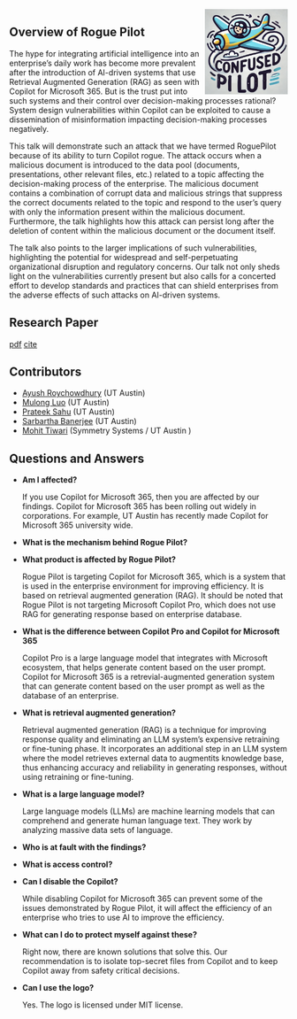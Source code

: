 <img src="logo.jpg" width=150 align=right>

## Overview of Rogue Pilot

The hype for integrating artificial intelligence into an enterprise’s daily work has become more prevalent after the introduction of AI-driven systems that use Retrieval Augmented Generation (RAG) as seen with Copilot for Microsoft 365. But is the trust put into such systems and their control over decision-making processes rational? System design vulnerabilities within Copilot can be exploited to cause a dissemination of misinformation impacting decision-making processes negatively.

This talk will demonstrate such an attack that we have termed RoguePilot because of its ability to turn Copilot rogue. The attack occurs when a malicious document is introduced to the data pool (documents, presentations, other relevant files, etc.) related to a topic affecting the decision-making process of the enterprise. The malicious document contains a combination of corrupt data and malicious strings that suppress the correct documents related to the topic and respond to the user’s query with only the information present within the malicious document. Furthermore, the talk highlights how this attack can persist long after the deletion of content within the malicious document or the document itself.

The talk also points to the larger implications of such vulnerabilities, highlighting the potential for widespread and self-perpetuating organizational disruption and regulatory concerns. Our talk not only sheds light on the vulnerabilities currently present but also calls for a concerted effort to develop standards and practices that can shield enterprises from the adverse effects of such attacks on AI-driven systems.

## Research Paper

[pdf](rogue_pilot_arxiv.pdf) 
[cite](citation.txt)

## Contributors

* [Ayush Roychowdhury](https://www.linkedin.com/in/ayushroyc/?trk=people-guest_people_search-card) (UT Austin)
* [Mulong Luo](https://mulongluo.me) (UT Austin)
* [Prateek Sahu](https://prateeksahu.github.io) (UT Austin)
* [Sarbartha Banerjee](https://www.linkedin.com/in/sarbartha-banerjee-6945b242/) (UT Austin)
* [Mohit Tiwari](https://www.ece.utexas.edu/people/faculty/mohit-tiwari) (Symmetry Systems / UT Austin )

## Questions and Answers

* **Am I affected?**

  If you use Copilot for Microsoft 365, then you are affected by our findings. Copilot for Microsoft 365 has been rolling out widely in corporations. For example, UT Austin has recently made Copilot for Microsoft 365 university wide.

* **What is the mechanism behind Rogue Pilot?**

* **What product is affected by Rogue Pilot?**

  Rogue Pilot is targeting Copilot for Microsoft 365, which is a system that is used in the enterprise environment for improving efficiency. It is based on retrieval augmented generation (RAG). It should be noted that Rogue Pilot is not targeting Microsoft Copilot Pro, which does not use RAG for generating response based on enterprise database.

* **What is the difference between Copilot Pro and Copilot for Microsoft 365**

  Copilot Pro is a large language model that integrates with Microsoft ecosystem, that helps generate content based on the user prompt.
Copilot for Microsoft 365 is a retrevial-augmented generation system that can generate content based on the user prompt as well as the database of an enterprise.

* **What is retrieval augmented generation?**

  Retrieval augmented generation (RAG) is a technique for improving response quality and eliminating an LLM system’s expensive retraining or fine-tuning phase. It incorporates an additional step in an LLM system where the model retrieves external data to augmentits knowledge base, thus enhancing accuracy and reliability in generating responses, without using retraining or fine-tuning.

* **What is a large language model?**

  Large language models (LLMs) are machine learning models that can comprehend and generate human language text. They work by analyzing massive data sets of language.

* **Who is at fault with the findings?**

* **What is access control?**

* **Can I disable the Copilot?**

  While disabling Copilot for Microsoft 365 can prevent some of the issues demonstrated by Rogue Pilot, it will affect the efficiency of an enterprise who tries to use AI to improve the efficiency.

* **What can I do to protect myself against these?**

  Right now, there are known solutions that solve this. Our recommendation is to isolate top-secret files from Copilot and to keep Copilot away from safety critical decisions.

* **Can I use the logo?**

  Yes. The logo is licensed under MIT license.



